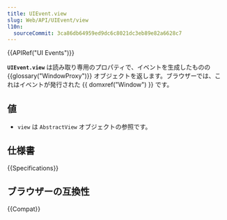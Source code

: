 ```yaml
---
title: UIEvent.view
slug: Web/API/UIEvent/view
l10n:
  sourceCommit: 3ca86db64959ed9dc6c8021dc3eb89e82a6628c7
---
```


{{APIRef("UI Events")}}

**`UIEvent.view`** は読み取り専用のプロパティで、イベントを生成したものの {{glossary("WindowProxy")}} オブジェクトを返します。ブラウザーでは、これはイベントが発行された {{ domxref("Window") }} です。

## 値

- `view` は `AbstractView` オブジェクトの参照です。

## 仕様書

{{Specifications}}

## ブラウザーの互換性

{{Compat}}
